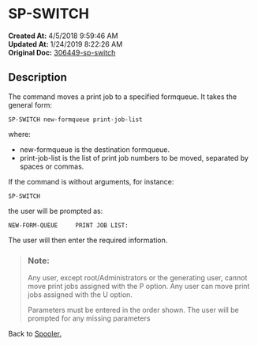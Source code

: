 # SP-SWITCH 

**Created At:** 4/5/2018 9:59:46 AM  
**Updated At:** 1/24/2019 8:22:26 AM  
**Original Doc:** [306449-sp-switch](https://docs.jbase.com/44205-spooler/306449-sp-switch)  


## Description 

The command moves a print job to a specified formqueue. It takes the general form:

```
SP-SWITCH new-formqueue print-job-list
```

where:

- new-formqueue is the destination formqueue.
- print-job-list is the list of print job numbers to be moved, separated by spaces or commas.




If the command is without arguments, for instance:

```
SP-SWITCH 
```

the user will be prompted as:

```
NEW-FORM-QUEUE     PRINT JOB LIST:
```

The user will then enter the required information.




> ### Note:  
> 
> Any user, except root/Administrators or the generating user, cannot move print jobs assigned with the P option. Any user can move print jobs assigned with the U option.
> 
> Parameters must be entered in the order shown. The user will be prompted for any missing parameters




Back to [Spooler.](./../jbase-spooler)
